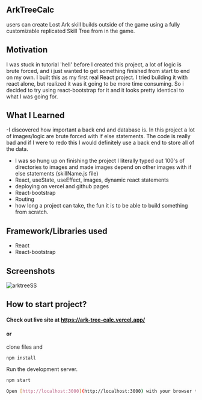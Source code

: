 ## ArkTreeCalc
users can create Lost Ark skill builds outside of the game using a fully customizable replicated Skill Tree from in the game.

## Motivation 
I was stuck in tutorial 'hell' before I created this project, a lot of logic is brute forced, and i just wanted to get something finished from start to end on my own.
I built this as my first real React project. I tried building it with react alone, but realized it was it going to be more time consuming. So i decided to try using react-bootstrap for it and it looks pretty identical to what I was going for. 

## What I Learned
-I discovered how important a back end and database is. In this project a lot of images/logic are brute forced with if else statements. The code is really bad and if I were to redo this I would definitely use a back end to store all of the data.
- I was so hung up on finishing the project I literally typed out 100's of directories to images and made images depend on other images with if else statements (skillName.js file)
- React, useState, useEffect, images, dynamic react statements
- deploying on vercel and github pages
- React-bootstrap 
- Routing 
- how long a project can take, the fun it is to be able to build something from scratch.

## Framework/Libraries used
- React
- React-bootstrap

## Screenshots
![arktreeSS](https://user-images.githubusercontent.com/23703863/215238504-1b559187-f0f2-42d2-a169-10a89dc1b74f.png)

## How to start project?

#### Check out live site at https://ark-tree-calc.vercel.app/

#### or
clone files and
```
npm install
```
Run the development server.
```bash
npm start

Open [http://localhost:3000](http://localhost:3000) with your browser to see the result.
